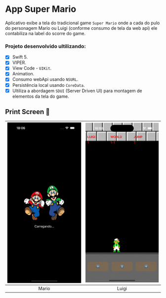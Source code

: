 # App Super Mario
 Aplicativo exibe a tela do tradicional game `Super Mario` onde a cada do pulo do personagem Mario ou Luigi (conforme consumo de tela da web api) ele contabiliza na label do scorre do game.
 
  ### Projeto desenvolvido ultilizando:
  - [x] Swift 5.
  - [x] VIPER.
  - [x] View Code - `UIKit`.
  - [x] Animation.
  - [x] Consumo webApi usando `NSURL`.
  - [x] Persistência local usando `CoreData`.
  - [x] Ultiliza a abordagem `SDUI` (Server Driven UI) para montagem de elementos da tela do game.
  
 ## Print Screen :foggy:
 
| ![image01](images/mario_print.gif) | ![image02](images/luigi_print.gif) |
|:---:|:---:|
| Mario | Luigi |


